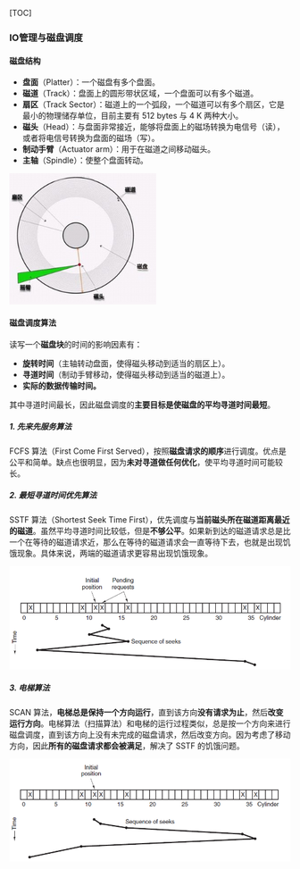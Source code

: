 [TOC]

### IO管理与磁盘调度

#### 磁盘结构

- **盘面**（Platter）：一个磁盘有多个盘面。
- **磁道**（Track）：盘面上的圆形带状区域，一个盘面可以有多个磁道。
- **扇区**（Track Sector）：磁道上的一个弧段，一个磁道可以有多个扇区，它是最小的物理储存单位，目前主要有 512 bytes 与 4 K 两种大小。
- **磁头**（Head）：与盘面非常接近，能够将盘面上的磁场转换为电信号（读），或者将电信号转换为盘面的磁场（写）。
- **制动手臂**（Actuator arm）：用于在磁道之间移动磁头。
- **主轴**（Spindle）：使整个盘面转动。

<img src="assets/image-20200719132103894.png" alt="image-20200719132103894" style="zoom:80%;" />

#### 磁盘调度算法

读写一个**磁盘块**的时间的影响因素有：

- **旋转时间**（主轴转动盘面，使得磁头移动到适当的扇区上）。
- **寻道时间**（制动手臂移动，使得磁头移动到适当的磁道上）。
- **实际的数据传输时间。**

其中寻道时间最长，因此磁盘调度的**主要目标是使磁盘的平均寻道时间最短**。

##### 1. 先来先服务算法

FCFS 算法（First Come First Served），按照**磁盘请求的顺序**进行调度。优点是公平和简单。缺点也很明显，因为**未对寻道做任何优化**，使平均寻道时间可能较长。

##### 2. 最短寻道时间优先算法

SSTF 算法（Shortest Seek Time First），优先调度与**当前磁头所在磁道距离最近的磁道**。虽然平均寻道时间比较低，但是**不够公平**。如果新到达的磁道请求总是比一个在等待的磁道请求近，那么在等待的磁道请求会一直等待下去，也就是出现饥饿现象。具体来说，两端的磁道请求更容易出现饥饿现象。

<img src="assets/1563375829100.png" alt="1563375829100" style="zoom:67%;" />

##### 3. 电梯算法

SCAN 算法，**电梯总是保持一个方向运行**，直到该方向**没有请求为止**，然后**改变运行方向**。电梯算法（扫描算法）和电梯的运行过程类似，总是按一个方向来进行磁盘调度，直到该方向上没有未完成的磁盘请求，然后改变方向。因为考虑了移动方向，因此**所有的磁盘请求都会被满足**，解决了 SSTF 的饥饿问题。

<img src="assets/1563375839968.png" alt="1563375839968" style="zoom:67%;" />